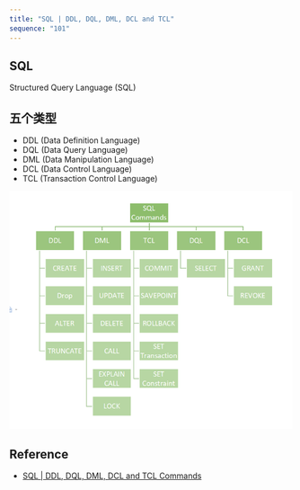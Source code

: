 ```yaml
---
title: "SQL | DDL, DQL, DML, DCL and TCL"
sequence: "101"
---
```


## SQL

Structured Query Language (SQL)

## 五个类型

- DDL (Data Definition Language)
- DQL (Data Query Language)
- DML (Data Manipulation Language)
- DCL (Data Control Language)
- TCL (Transaction Control Language)

![](/assets/images/db/mysql/sql/sql-commands-five-categories.png)

## Reference

- [SQL | DDL, DQL, DML, DCL and TCL Commands](https://www.geeksforgeeks.org/sql-ddl-dql-dml-dcl-tcl-commands/)
